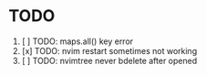 # TODO

1. [ ] TODO: maps.all() key error
2. [x] TODO: nvim restart sometimes not working
3. [ ] TODO: nvimtree never bdelete after opened
